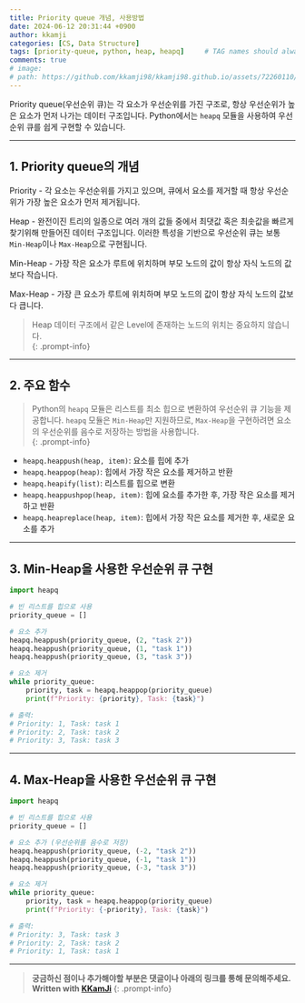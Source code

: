 ```yaml
---
title: Priority queue 개념, 사용방법
date: 2024-06-12 20:31:44 +0900
author: kkamji
categories: [CS, Data Structure]
tags: [priority-queue, python, heap, heapq]     # TAG names should always be lowercase
comments: true
# image:
# path: https://github.com/kkamji98/kkamji98.github.io/assets/72260110/c39504c6-3de4-4b41-919b-5ef1b132106c
---
```


Priority queue(우선순위 큐)는 각 요소가 우선순위를 가진 구조로, 항상 우선순위가 높은 요소가 먼저 나가는 데이터 구조입니다. Python에서는 `heapq` 모듈을 사용하여 우선순위 큐를 쉽게 구현할 수 있습니다.

---

## 1. Priority queue의 개념

Priority -  각 요소는 우선순위를 가지고 있으며, 큐에서 요소를 제거할 때 항상 우선순위가 가장 높은 요소가 먼저 제거됩니다.

Heap - 완전이진 트리의 일종으로 여러 개의 값들 중에서 최댓값 혹은 최솟값을 빠르게 찾기위해 만들어진 데이터 구조입니다. 이러한 특성을 기반으로 우선순위 큐는 보통 `Min-Heap`이나 `Max-Heap`으로 구현됩니다.  

Min-Heap - 가장 작은 요소가 루트에 위치하며 부모 노드의 값이 항상 자식 노드의 값보다 작습니다.

Max-Heap - 가장 큰 요소가 루트에 위치하며 부모 노드의 값이 항상 자식 노드의 값보다 큽니다.

> Heap 데이터 구조에서 같은 Level에 존재하는 노드의 위치는 중요하지 않습니다.  
{: .prompt-info}

---

## 2. 주요 함수

> Python의 `heapq` 모듈은 리스트를 최소 힙으로 변환하여 우선순위 큐 기능을 제공합니다. `heapq` 모듈은 `Min-Heap`만 지원하므로, `Max-Heap`을 구현하려면 요소의 우선순위를 음수로 저장하는 방법을 사용합니다.  
{: .prompt-info}

- `heapq.heappush(heap, item)`: 요소를 힙에 추가
- `heapq.heappop(heap)`: 힙에서 가장 작은 요소를 제거하고 반환
- `heapq.heapify(list)`: 리스트를 힙으로 변환
- `heapq.heappushpop(heap, item)`: 힙에 요소를 추가한 후, 가장 작은 요소를 제거하고 반환
- `heapq.heapreplace(heap, item)`: 힙에서 가장 작은 요소를 제거한 후, 새로운 요소를 추가

---

## 3. Min-Heap을 사용한 우선순위 큐 구현

```python
import heapq

# 빈 리스트를 힙으로 사용
priority_queue = []

# 요소 추가
heapq.heappush(priority_queue, (2, "task 2"))
heapq.heappush(priority_queue, (1, "task 1"))
heapq.heappush(priority_queue, (3, "task 3"))

# 요소 제거
while priority_queue:
    priority, task = heapq.heappop(priority_queue)
    print(f"Priority: {priority}, Task: {task}")

# 출력:
# Priority: 1, Task: task 1
# Priority: 2, Task: task 2
# Priority: 3, Task: task 3
```

---

## 4. Max-Heap을 사용한 우선순위 큐 구현

```python
import heapq

# 빈 리스트를 힙으로 사용
priority_queue = []

# 요소 추가 (우선순위를 음수로 저장)
heapq.heappush(priority_queue, (-2, "task 2"))
heapq.heappush(priority_queue, (-1, "task 1"))
heapq.heappush(priority_queue, (-3, "task 3"))

# 요소 제거
while priority_queue:
    priority, task = heapq.heappop(priority_queue)
    print(f"Priority: {-priority}, Task: {task}")

# 출력:
# Priority: 3, Task: task 3
# Priority: 2, Task: task 2
# Priority: 1, Task: task 1

```

---
> **궁금하신 점이나 추가해야할 부분은 댓글이나 아래의 링크를 통해 문의해주세요.**  
> **Written with [KKamJi](https://www.linkedin.com/in/taejikim/)**
{: .prompt-info}
